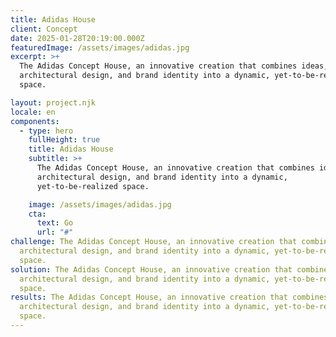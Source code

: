 ```yaml
---
title: Adidas House
client: Concept
date: 2025-01-28T20:19:00.000Z
featuredImage: /assets/images/adidas.jpg
excerpt: >+
  The Adidas Concept House, an innovative creation that combines ideas,
  architectural design, and brand identity into a dynamic, yet-to-be-realized
  space.

layout: project.njk
locale: en
components:
  - type: hero
    fullHeight: true
    title: Adidas House
    subtitle: >+
      The Adidas Concept House, an innovative creation that combines ideas,
      architectural design, and brand identity into a dynamic,
      yet-to-be-realized space.

    image: /assets/images/adidas.jpg
    cta:
      text: Go
      url: "#"
challenge: The Adidas Concept House, an innovative creation that combines ideas,
  architectural design, and brand identity into a dynamic, yet-to-be-realized
  space.
solution: The Adidas Concept House, an innovative creation that combines ideas,
  architectural design, and brand identity into a dynamic, yet-to-be-realized
  space.
results: The Adidas Concept House, an innovative creation that combines ideas,
  architectural design, and brand identity into a dynamic, yet-to-be-realized
  space.
---
```

